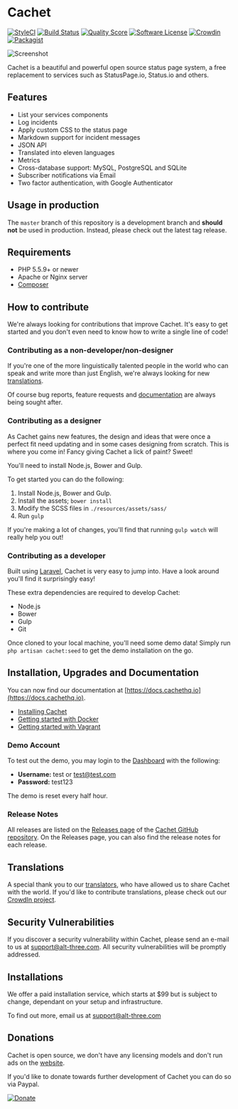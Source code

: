 # Cachet

[![StyleCI](https://styleci.io/repos/26730195/shield)](https://styleci.io/repos/26730195/)
[![Build Status](https://img.shields.io/travis/CachetHQ/Cachet.svg?style=flat-square)](https://travis-ci.org/CachetHQ/Cachet)
[![Quality Score](https://img.shields.io/scrutinizer/g/CachetHQ/Cachet.svg?style=flat-square)](https://scrutinizer-ci.com/g/CachetHQ/Cachet)
[![Software License](https://img.shields.io/badge/license-BSD3-brightgreen.svg?style=flat-square)](LICENSE)
[![Crowdin](https://d322cqt584bo4o.cloudfront.net/cachet/localized.png)](http://translate.cachethq.io/project/cachet)
[![Packagist](https://img.shields.io/packagist/v/cachethq/cachet.svg?style=flat-square)](https://packagist.org/packages/cachethq/cachet)

![Screenshot](https://cachethq.io/img/main-interface.jpg)

Cachet is a beautiful and powerful open source status page system, a free replacement to services such as StatusPage.io, Status.io and others.

## Features

- List your services components
- Log incidents
- Apply custom CSS to the status page
- Markdown support for incident messages
- JSON API
- Translated into eleven languages
- Metrics
- Cross-database support: MySQL, PostgreSQL and SQLite
- Subscriber notifications via Email
- Two factor authentication, with Google Authenticator

## Usage in production

The `master` branch of this repository is a development branch and **should not** be used in production. Instead, please check out the latest tag release.

## Requirements

- PHP 5.5.9+ or newer
- Apache or Nginx server
- [Composer](https://getcomposer.org)

## How to contribute

We're always looking for contributions that improve Cachet. It's easy to get started and you don't even need to know how to write a single line of code!

### Contributing as a non-developer/non-designer

If you're one of the more linguistically talented people in the world who can speak and write more than just English, we're always looking for new [translations](#translations).

Of course bug reports, feature requests and [documentation](https://docs.cachethq.io) are always being sought after.

### Contributing as a designer

As Cachet gains new features, the design and ideas that were once a perfect fit need updating and in some cases designing from scratch. This is where you come in! Fancy giving Cachet a lick of paint? Sweet!

You'll need to install Node.js, Bower and Gulp.

To get started you can do the following:

1. Install Node.js, Bower and Gulp.
2. Install the assets; `bower install`
3. Modify the SCSS files in `./resources/assets/sass/`
4. Run `gulp`

If you're making a lot of changes, you'll find that running `gulp watch` will really help you out!

### Contributing as a developer

Built using [Laravel](https://laravel.com), Cachet is very easy to jump into. Have a look around you'll find it surprisingly easy!

These extra dependencies are required to develop Cachet:

- Node.js
- Bower
- Gulp
- Git

Once cloned to your local machine, you'll need some demo data! Simply run `php artisan cachet:seed` to get the demo installation on the go.

## Installation, Upgrades and Documentation

You can now find our documentation at [https://docs.cachethq.io](https://docs.cachethq.io).

- [Installing Cachet](https://docs.cachethq.io/docs/installing-cachet)
- [Getting started with Docker](https://docs.cachethq.io/docs/get-started-with-docker)
- [Getting started with Vagrant](https://docs.cachethq.io/docs/get-started-with-vagrant)

### Demo Account

To test out the demo, you may login to the [Dashboard](https://demo.cachethq.io/dashboard) with the following:

- **Username:** test or test@test.com
- **Password:** test123

The demo is reset every half hour.

### Release Notes

All releases are listed on the [Releases page](https://github.com/CachetHQ/Cachet/releases) of the [Cachet GitHub repository](https://github.com/CachetHQ/Cachet). On the Releases page, you can also find the release notes for each release.

## Translations

A special thank you to our [translators](https://crowdin.com/project/cachet/activity_stream), who have allowed us to share Cachet with the world. If you'd like to contribute translations, please check out our [CrowdIn project](https://crowdin.com/project/cachet).

## Security Vulnerabilities

If you discover a security vulnerability within Cachet, please send an e-mail to us at support@alt-three.com. All security vulnerabilities will be promptly addressed.

## Installations

We offer a paid installation service, which starts at $99 but is subject to change, dependant on your setup and infrastructure.

To find out more, email us at support@alt-three.com

## Donations

Cachet is open source, we don't have any licensing models and don't run ads on the [website](https://cachethq.io).

If you'd like to donate towards further development of Cachet you can do so via Paypal.

[![Donate](https://www.paypalobjects.com/en_GB/i/btn/btn_donate_LG.gif)](https://www.paypal.com/cgi-bin/webscr?cmd=_s-xclick&hosted_button_id=D4M5LVULVPPKL)
